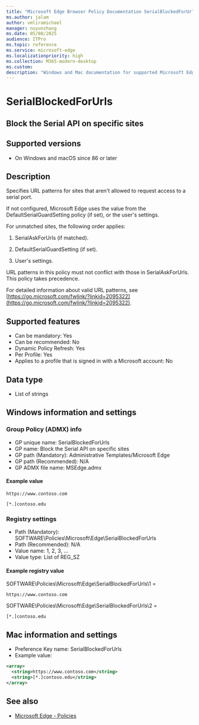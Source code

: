 ```yaml
---
title: "Microsoft Edge Browser Policy Documentation SerialBlockedForUrls"
ms.author: jalam
author: vmliramichael
manager: nuyunzhang
ms.date: 05/08/2025
audience: ITPro
ms.topic: reference
ms.service: microsoft-edge
ms.localizationpriority: high
ms.collection: M365-modern-desktop
ms.custom:
description: "Windows and Mac documentation for supported Microsoft Edge Browser policy: Block the Serial API on specific sites"
---
```


<!--THIS FILE IS AUTOMATICALLY GENERATED. MANUAL CHANGES WILL BE OVERWRITTEN.-->
<!--Please contact the Microsoft Edge Manageability team with any questions.-->

# SerialBlockedForUrls

## Block the Serial API on specific sites


## Supported versions

- On Windows and macOS since 86 or later

## Description

Specifies URL patterns for sites that aren't allowed to request access to a serial port.

If not configured, Microsoft Edge uses the value from the DefaultSerialGuardSetting policy (if set), or the user's settings.

For unmatched sites, the following order applies:

1. SerialAskForUrls (if matched).

2. DefaultSerialGuardSetting (if set).

3. User's settings.

URL patterns in this policy must not conflict with those in SerialAskForUrls. This policy takes precedence.

For detailed information about valid URL patterns, see [https://go.microsoft.com/fwlink/?linkid=2095322](https://go.microsoft.com/fwlink/?linkid=2095322).

## Supported features

- Can be mandatory: Yes
- Can be recommended: No
- Dynamic Policy Refresh: Yes
- Per Profile: Yes
- Applies to a profile that is signed in with a Microsoft account: No

## Data type

- List of strings

## Windows information and settings

### Group Policy (ADMX) info

- GP unique name: SerialBlockedForUrls
- GP name: Block the Serial API on specific sites
- GP path (Mandatory): Administrative Templates/Microsoft Edge
- GP path (Recommended): N/A
- GP ADMX file name: MSEdge.admx

#### Example value

```
https://www.contoso.com
```

```
[*.]contoso.edu
```

### Registry settings

- Path (Mandatory): SOFTWARE\Policies\Microsoft\Edge\SerialBlockedForUrls
- Path (Recommended): N/A
- Value name: 1, 2, 3, ...
- Value type: List of REG_SZ

#### Example registry value

SOFTWARE\Policies\Microsoft\Edge\SerialBlockedForUrls\1 =
```
https://www.contoso.com
```

SOFTWARE\Policies\Microsoft\Edge\SerialBlockedForUrls\2 =
```
[*.]contoso.edu
```




## Mac information and settings

- Preference Key name: SerialBlockedForUrls
- Example value:

```xml
<array>
  <string>https://www.contoso.com</string>
  <string>[*.]contoso.edu</string>
</array>
```

## See also
- [Microsoft Edge - Policies](../microsoft-edge-policies.md)
